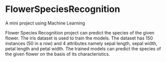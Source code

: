 # FlowerSpeciesRecognition

A mini project using Machine Learning

Flower Species Recognition project can predict the species of the given flower. The iris dataset is used to train the models. 
The dataset has 150 instances (50 in a row) and 4 attributes namely sepal length, sepal width, petal length and petal width. 
The trained models can predict the species of the given flower on the basis of its characteristics. 
